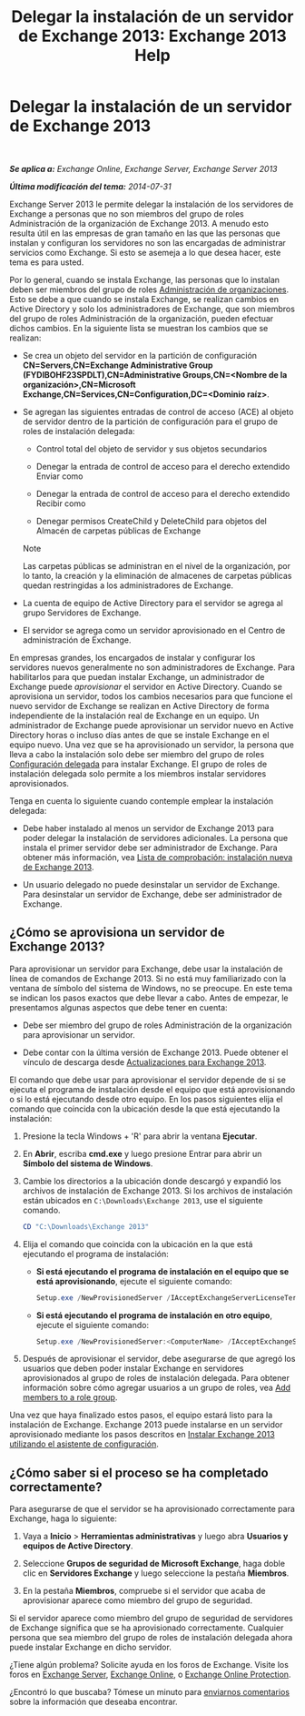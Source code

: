 ﻿---
title: 'Delegar la instalación de un servidor de Exchange 2013: Exchange 2013 Help'
TOCTitle: Delegar la instalación de un servidor de Exchange 2013
ms:assetid: f2fc8680-0c7c-4a29-b8f5-d77404fec280
ms:mtpsurl: https://technet.microsoft.com/es-es/library/Bb201741(v=EXCHG.150)
ms:contentKeyID: 62615187
ms.date: 04/23/2018
mtps_version: v=EXCHG.150
ms.translationtype: HT
---

# Delegar la instalación de un servidor de Exchange 2013

 

_**Se aplica a:** Exchange Online, Exchange Server, Exchange Server 2013_

_**Última modificación del tema:** 2014-07-31_

Exchange Server 2013 le permite delegar la instalación de los servidores de Exchange a personas que no son miembros del grupo de roles Administración de la organización de Exchange 2013. A menudo esto resulta útil en las empresas de gran tamaño en las que las personas que instalan y configuran los servidores no son las encargadas de administrar servicios como Exchange. Si esto se asemeja a lo que desea hacer, este tema es para usted.

Por lo general, cuando se instala Exchange, las personas que lo instalan deben ser miembros del grupo de roles [Administración de organizaciones](organization-management-exchange-2013-help.md). Esto se debe a que cuando se instala Exchange, se realizan cambios en Active Directory y solo los administradores de Exchange, que son miembros del grupo de roles Administración de la organización, pueden efectuar dichos cambios. En la siguiente lista se muestran los cambios que se realizan:

  - Se crea un objeto del servidor en la partición de configuración **CN=Servers,CN=Exchange Administrative Group (FYDIBOHF23SPDLT),CN=Administrative Groups,CN=\<Nombre de la organización\>,CN=Microsoft Exchange,CN=Services,CN=Configuration,DC=\<Dominio raíz\>**.

  - Se agregan las siguientes entradas de control de acceso (ACE) al objeto de servidor dentro de la partición de configuración para el grupo de roles de instalación delegada:
    
      - Control total del objeto de servidor y sus objetos secundarios
    
      - Denegar la entrada de control de acceso para el derecho extendido Enviar como
    
      - Denegar la entrada de control de acceso para el derecho extendido Recibir como
    
      - Denegar permisos CreateChild y DeleteChild para objetos del Almacén de carpetas públicas de Exchange
    

    > [!NOTE]
    > Las carpetas públicas se administran en el nivel de la organización, por lo tanto, la creación y la eliminación de almacenes de carpetas públicas quedan restringidas a los administradores de Exchange.



  - La cuenta de equipo de Active Directory para el servidor se agrega al grupo Servidores de Exchange.

  - El servidor se agrega como un servidor aprovisionado en el Centro de administración de Exchange.

En empresas grandes, los encargados de instalar y configurar los servidores nuevos generalmente no son administradores de Exchange. Para habilitarlos para que puedan instalar Exchange, un administrador de Exchange puede *aprovisionar* el servidor en Active Directory. Cuando se aprovisiona un servidor, todos los cambios necesarios para que funcione el nuevo servidor de Exchange se realizan en Active Directory de forma independiente de la instalación real de Exchange en un equipo. Un administrador de Exchange puede aprovisionar un servidor nuevo en Active Directory horas o incluso días antes de que se instale Exchange en el equipo nuevo. Una vez que se ha aprovisionado un servidor, la persona que lleva a cabo la instalación solo debe ser miembro del grupo de roles [Configuración delegada](delegated-setup-exchange-2013-help.md) para instalar Exchange. El grupo de roles de instalación delegada solo permite a los miembros instalar servidores aprovisionados.

Tenga en cuenta lo siguiente cuando contemple emplear la instalación delegada:

  - Debe haber instalado al menos un servidor de Exchange 2013 para poder delegar la instalación de servidores adicionales. La persona que instala el primer servidor debe ser administrador de Exchange. Para obtener más información, vea [Lista de comprobación: instalación nueva de Exchange 2013](checklist-perform-a-new-installation-of-exchange-2013-exchange-2013-help.md).

  - Un usuario delegado no puede desinstalar un servidor de Exchange. Para desinstalar un servidor de Exchange, debe ser administrador de Exchange.

## ¿Cómo se aprovisiona un servidor de Exchange 2013?

Para aprovisionar un servidor para Exchange, debe usar la instalación de línea de comandos de Exchange 2013. Si no está muy familiarizado con la ventana de símbolo del sistema de Windows, no se preocupe. En este tema se indican los pasos exactos que debe llevar a cabo. Antes de empezar, le presentamos algunas aspectos que debe tener en cuenta:

  - Debe ser miembro del grupo de roles Administración de la organización para aprovisionar un servidor.

  - Debe contar con la última versión de Exchange 2013. Puede obtener el vínculo de descarga desde [Actualizaciones para Exchange 2013](updates-for-exchange-2013-exchange-2013-help.md).

El comando que debe usar para aprovisionar el servidor depende de si se ejecuta el programa de instalación desde el equipo que está aprovisionando o si lo está ejecutando desde otro equipo. En los pasos siguientes elija el comando que coincida con la ubicación desde la que está ejecutando la instalación:

1.  Presione la tecla Windows + 'R' para abrir la ventana **Ejecutar**.

2.  En **Abrir**, escriba **cmd.exe** y luego presione Entrar para abrir un **Símbolo del sistema de Windows**.

3.  Cambie los directorios a la ubicación donde descargó y expandió los archivos de instalación de Exchange 2013. Si los archivos de instalación están ubicados en `C:\Downloads\Exchange 2013`, use el siguiente comando.
    
    ```powershell
    CD "C:\Downloads\Exchange 2013"
    ```

4.  Elija el comando que coincida con la ubicación en la que está ejecutando el programa de instalación:
    
      - **Si está ejecutando el programa de instalación en el equipo que se está aprovisionando**, ejecute el siguiente comando:
        
        ```powershell
        Setup.exe /NewProvisionedServer /IAcceptExchangeServerLicenseTerms
        ```
    
      - **Si está ejecutando el programa de instalación en otro equipo**, ejecute el siguiente comando:
        
        ```powershell
        Setup.exe /NewProvisionedServer:<ComputerName> /IAcceptExchangeServerLicenseTerms
        ```

5.  Después de aprovisionar el servidor, debe asegurarse de que agregó los usuarios que deben poder instalar Exchange en servidores aprovisionados al grupo de roles de instalación delegada. Para obtener información sobre cómo agregar usuarios a un grupo de roles, vea [Add members to a role group](manage-role-group-members-exchange-2013-help.md).

Una vez que haya finalizado estos pasos, el equipo estará listo para la instalación de Exchange. Exchange 2013 puede instalarse en un servidor aprovisionado mediante los pasos descritos en [Instalar Exchange 2013 utilizando el asistente de configuración](install-exchange-2013-using-the-setup-wizard-exchange-2013-help.md).

## ¿Cómo saber si el proceso se ha completado correctamente?

Para asegurarse de que el servidor se ha aprovisionado correctamente para Exchange, haga lo siguiente:

1.  Vaya a **Inicio** \> **Herramientas administrativas** y luego abra **Usuarios y equipos de Active Directory**.

2.  Seleccione **Grupos de seguridad de Microsoft Exchange**, haga doble clic en **Servidores Exchange** y luego seleccione la pestaña **Miembros**.

3.  En la pestaña **Miembros**, compruebe si el servidor que acaba de aprovisionar aparece como miembro del grupo de seguridad.

Si el servidor aparece como miembro del grupo de seguridad de servidores de Exchange significa que se ha aprovisionado correctamente. Cualquier persona que sea miembro del grupo de roles de instalación delegada ahora puede instalar Exchange en dicho servidor.

¿Tiene algún problema? Solicite ayuda en los foros de Exchange. Visite los foros en [Exchange Server](https://go.microsoft.com/fwlink/p/?linkid=60612), [Exchange Online](https://go.microsoft.com/fwlink/p/?linkid=267542), o [Exchange Online Protection](https://go.microsoft.com/fwlink/p/?linkid=285351).

¿Encontró lo que buscaba? Tómese un minuto para [enviarnos comentarios](mailto:exsetuphelpfeedback@microsoft.com?subject=exchange%202013%20setup%20help%20feedbac) sobre la información que deseaba encontrar.

